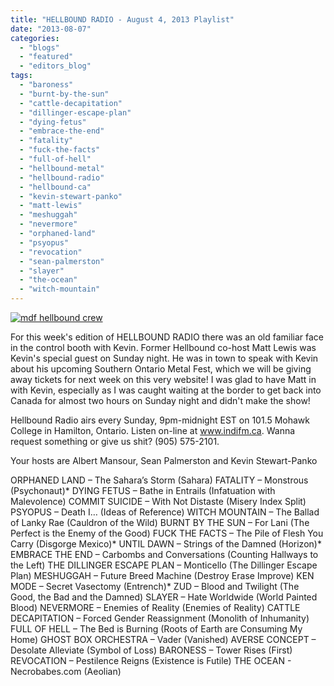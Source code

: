 ```yaml
---
title: "HELLBOUND RADIO - August 4, 2013 Playlist"
date: "2013-08-07"
categories: 
  - "blogs"
  - "featured"
  - "editors_blog"
tags: 
  - "baroness"
  - "burnt-by-the-sun"
  - "cattle-decapitation"
  - "dillinger-escape-plan"
  - "dying-fetus"
  - "embrace-the-end"
  - "fatality"
  - "fuck-the-facts"
  - "full-of-hell"
  - "hellbound-metal"
  - "hellbound-radio"
  - "hellbound-ca"
  - "kevin-stewart-panko"
  - "matt-lewis"
  - "meshuggah"
  - "nevermore"
  - "orphaned-land"
  - "psyopus"
  - "revocation"
  - "sean-palmerston"
  - "slayer"
  - "the-ocean"
  - "witch-mountain"
---
```


[![mdf hellbound crew](http://www.hellbound.ca/wp-content/uploads/2010/06/mdf-hellbound-crew.jpg)](http://www.hellbound.ca/wp-content/uploads/2010/06/mdf-hellbound-crew.jpg)

For this week's edition of HELLBOUND RADIO there was an old familiar face in the control booth with Kevin. Former Hellbound co-host Matt Lewis was Kevin's special guest on Sunday night. He was in town to speak with Kevin about his upcoming Southern Ontario Metal Fest, which we will be giving away tickets for next week on this very website! I was glad to have Matt in with Kevin, especially as I was caught waiting at the border to get back into Canada for almost two hours on Sunday night and didn't make the show!

Hellbound Radio airs every Sunday, 9pm-midnight EST on 101.5 Mohawk College in Hamilton, Ontario. Listen on-line at www.indifm.ca. Wanna request something or give us shit? (905) 575-2101.

Your hosts are Albert Mansour, Sean Palmerston and Kevin Stewart-Panko

ORPHANED LAND – The Sahara’s Storm (Sahara) FATALITY – Monstrous (Psychonaut)\* DYING FETUS – Bathe in Entrails (Infatuation with Malevolence) COMMIT SUICIDE – With Not Distaste (Misery Index Split) PSYOPUS – Death I… (Ideas of Reference) WITCH MOUNTAIN – The Ballad of Lanky Rae (Cauldron of the Wild) BURNT BY THE SUN – For Lani (The Perfect is the Enemy of the Good) FUCK THE FACTS – The Pile of Flesh You Carry (Disgorge Mexico)\* UNTIL DAWN – Strings of the Damned (Horizon)\* EMBRACE THE END – Carbombs and Conversations (Counting Hallways to the Left) THE DILLINGER ESCAPE PLAN – Monticello (The Dillinger Escape Plan) MESHUGGAH – Future Breed Machine (Destroy Erase Improve) KEN MODE – Secret Vasectomy (Entrench)\* ZUD – Blood and Twilight (The Good, the Bad and the Damned) SLAYER – Hate Worldwide (World Painted Blood) NEVERMORE – Enemies of Reality (Enemies of Reality) CATTLE DECAPITATION – Forced Gender Reassignment (Monolith of Inhumanity) FULL OF HELL – The Bed is Burning (Roots of Earth are Consuming My Home) GHOST BOX ORCHESTRA – Vader (Vanished) AVERSE CONCEPT – Desolate Alleviate (Symbol of Loss) BARONESS – Tower Rises (First) REVOCATION – Pestilence Reigns (Existence is Futile) THE OCEAN - Necrobabes.com (Aeolian)

